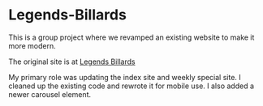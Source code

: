 # Legends-Billards

This is a group project where we revamped an existing website to make it more modern.

The original site is at <a href="http://www.legendsbilliards.com" >Legends Billards</a>

My primary role was updating the index site and weekly special site. I cleaned up the existing code and rewrote it for mobile use. I also added a newer carousel element.
